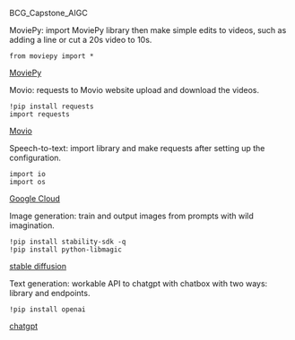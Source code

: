 BCG_Capstone_AIGC


MoviePy: import MoviePy library then make simple edits to videos, such as adding a line or cut a 20s video to 10s.

```
from moviepy import *
```
[MoviePy](https://zulko.github.io/moviepy/)

Movio: requests to Movio website upload and download the videos.

```
!pip install requests
import requests
```
[Movio](https://www.heygen.com/?from=moviola)

Speech-to-text: import library and make requests after setting up the configuration.

```
import io
import os
```
[Google Cloud](https://cloud.google.com/?hl=zh-cn)

Image generation: train and output images from prompts with wild imagination. 

```
!pip install stability-sdk -q
!pip install python-libmagic
```
[stable diffusion](https://stablediffusionweb.com/)

Text generation: workable API to chatgpt with chatbox with two ways: library and endpoints.

```
!pip install openai
```
[chatgpt](https://openai.com/blog/chatgpt)
